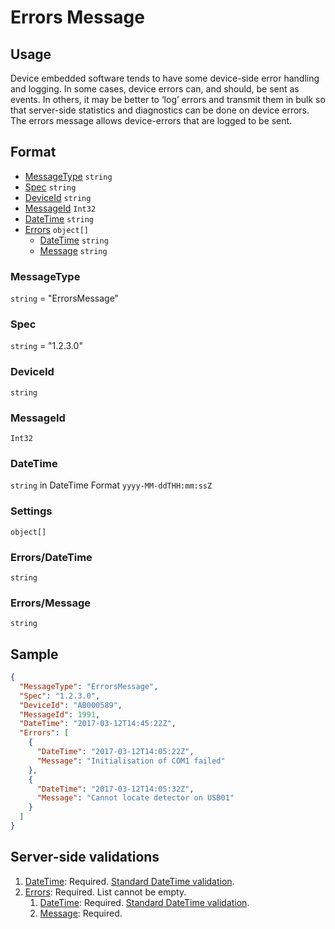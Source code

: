 # Errors Message
## Usage
Device embedded software tends to have some device-side error handling and logging. In some cases, device errors can, and should, be sent as events. In others, it may be better to ‘log’ errors and transmit them in bulk so that server-side statistics and diagnostics can be done on device errors. The errors message allows device-errors that are logged to be sent.

## Format
* [MessageType](#messagetype) ```string```
* [Spec](#spec) ```string```
* [DeviceId](#deviceid) ```string```
* [MessageId](#messageid) ```Int32```
* [DateTime](#datetime) ```string```
* [Errors](#errors) ```object[]```
    * [DateTime](#errorsdatetime) ```string```
    * [Message](#errorsmessage) ```string``` 

### MessageType
```string``` = "ErrorsMessage"
### Spec
```string``` = "1.2.3.0"
### DeviceId
```string``` 
### MessageId
```Int32```
### DateTime
```string``` in DateTime Format ```yyyy-MM-ddTHH:mm:ssZ```
### Settings
```object[]```
### Errors/DateTime
```string```

### Errors/Message
```string```

## Sample
```JSON
{
  "MessageType": "ErrorsMessage",
  "Spec": "1.2.3.0",
  "DeviceId": "AB000589",
  "MessageId": 1991,
  "DateTime": "2017-03-12T14:45:22Z",
  "Errors": [
    {
      "DateTime": "2017-03-12T14:05:22Z",
      "Message": "Initialisation of COM1 failed"
    },
    {
      "DateTime": "2017-03-12T14:05:32Z",
      "Message": "Cannot locate detector on USB01"
    }
  ]
}
```

## Server-side validations
1.	[DateTime](#datetime): Required. [Standard DateTime validation](../00-UsageNotes/DateTime-Formatting.md#standardddateTimevalidation).
2.	[Errors](#errors): Required. List cannot be empty.
    1. [DateTime](#errorsdatetime): Required. [Standard DateTime validation](../00-UsageNotes/DateTime-Formatting.md#standardddateTimevalidation).
    2. [Message](#errorsmessage): Required.
